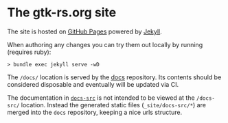 # The gtk-rs.org site

The site is hosted on [GitHub Pages](https://pages.github.com/) powered by
[Jekyll](https://jekyllrb.com/).

When authoring any changes you can try them out locally by running (requires ruby):

```shell
> bundle exec jekyll serve -wD
```

The `/docs/` location is served by the [docs](https://github.com/gtk-rs/docs) repository. Its contents
should be considered disposable and eventually will be updated via CI.

The documentation in [`docs-src`](docs-src) is not intended to be viewed at the `/docs-src/`
location. Instead the generated static files (`_site/docs-src/*`) are merged into the `docs` repository,
keeping a nice urls structure.
